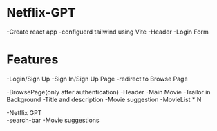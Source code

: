 # Netflix-GPT
 -Create react app
 -configuerd tailwind using Vite
 -Header
 -Login Form



# Features
-Login/Sign Up
    -Sign In/Sign Up Page
    -redirect to Browse Page

 -BrowsePage(only after authentication)
    -Header
    -Main Movie
        -Trailor in Background
        -Title and description
        -Movie suggestion
           -MovieList * N

-Netflix GPT     
    -search-bar
    -Movie suggestions      
          